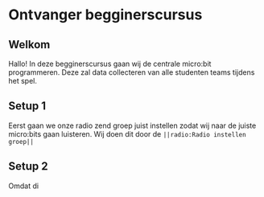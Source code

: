 # Ontvanger begginerscursus

## Welkom

Hallo! In deze begginerscursus gaan wij de centrale micro:bit programmeren. Deze zal data collecteren van alle studenten teams tijdens het spel.

## Setup 1

Eerst gaan we onze radio zend groep juist instellen zodat wij naar de juiste micro:bits gaan luisteren.
Wij doen dit door de ``||radio:Radio instellen groep||``

## Setup 2

Omdat di

